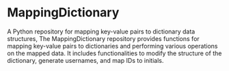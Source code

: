 # MappingDictionary
A Python repository for mapping key-value pairs to dictionary data structures, The MappingDictionary repository provides functions for mapping key-value pairs to dictionaries and performing various operations on the mapped data. It includes functionalities to modify the structure of the dictionary, generate usernames, and map IDs to initials.
